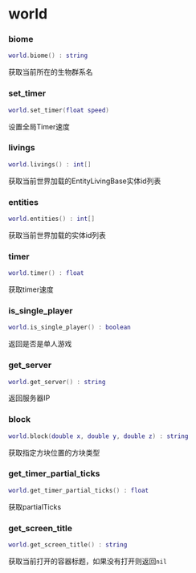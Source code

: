 # world

### biome
```lua
world.biome() : string
```
获取当前所在的生物群系名

### set_timer
```lua
world.set_timer(float speed)
```
设置全局Timer速度

### livings
```lua
world.livings() : int[]
```
获取当前世界加载的EntityLivingBase实体id列表

### entities
```lua
world.entities() : int[]
```
获取当前世界加载的实体id列表

### timer
```lua
world.timer() : float
```
获取timer速度

### is_single_player
```lua
world.is_single_player() : boolean
```
返回是否是单人游戏

### get_server
```lua
world.get_server() : string
```
返回服务器IP

### block
```lua
world.block(double x, double y, double z) : string
```
获取指定方块位置的方块类型

### get_timer_partial_ticks
```lua
world.get_timer_partial_ticks() : float
```

获取partialTicks

### get_screen_title
```lua
world.get_screen_title() : string
```
获取当前打开的容器标题，如果没有打开则返回`nil`